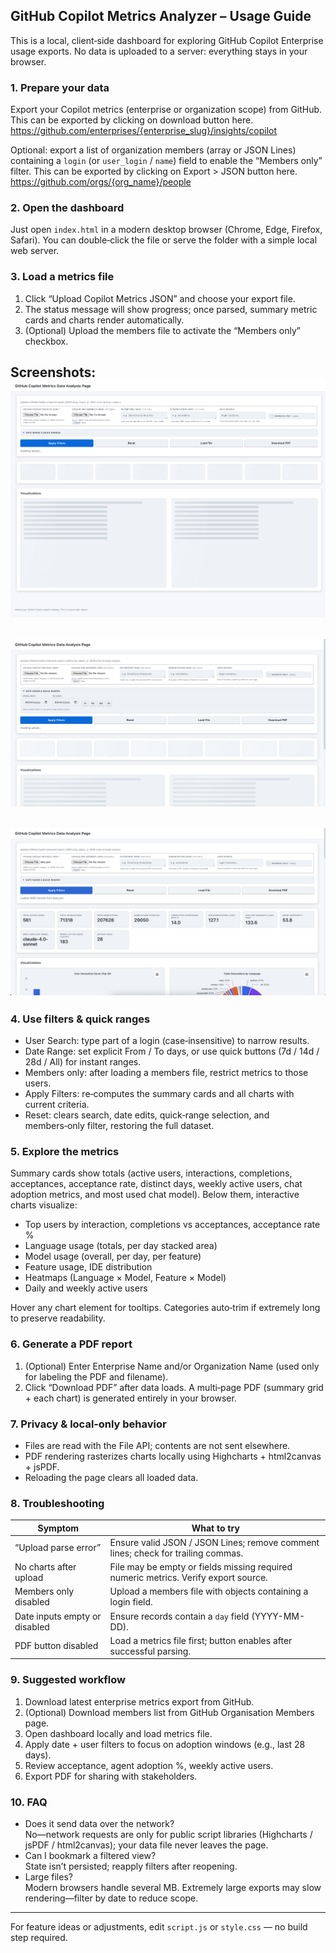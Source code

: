 ## GitHub Copilot Metrics Analyzer – Usage Guide

This is a local, client‑side dashboard for exploring GitHub Copilot Enterprise usage exports. No data is uploaded to a server: everything stays in your browser.

### 1. Prepare your data
Export your Copilot metrics (enterprise or organization scope) from GitHub.
This can be exported by clicking on download button here. https://github.com/enterprises/{enterprise_slug}/insights/copilot


Optional: export a list of organization members (array or JSON Lines) containing a `login` (or `user_login` / `name`) field to enable the “Members only” filter.
This can be exported by clicking on Export > JSON button here. https://github.com/orgs/{org_name}/people

### 2. Open the dashboard
Just open `index.html` in a modern desktop browser (Chrome, Edge, Firefox, Safari). You can double‑click the file or serve the folder with a simple local web server.

### 3. Load a metrics file
1. Click “Upload Copilot Metrics JSON” and choose your export file.
2. The status message will show progress; once parsed, summary metric cards and charts render automatically.
3. (Optional) Upload the members file to activate the “Members only” checkbox.

Screenshots:
![Initial dashboard awaiting upload](img/initial-state.png)
---
![Filters panel with date range expanded](img/filters-expanded.png)
---
![Example](img/example.png)
---

### 4. Use filters & quick ranges
* User Search: type part of a login (case‑insensitive) to narrow results.
* Date Range: set explicit From / To days, or use quick buttons (7d / 14d / 28d / All) for instant ranges.
* Members only: after loading a members file, restrict metrics to those users.
* Apply Filters: re‑computes the summary cards and all charts with current criteria.
* Reset: clears search, date edits, quick‑range selection, and members‑only filter, restoring the full dataset.

### 5. Explore the metrics
Summary cards show totals (active users, interactions, completions, acceptances, acceptance rate, distinct days, weekly active users, chat adoption metrics, and most used chat model). Below them, interactive charts visualize:
* Top users by interaction, completions vs acceptances, acceptance rate %
* Language usage (totals, per day stacked area)
* Model usage (overall, per day, per feature)
* Feature usage, IDE distribution
* Heatmaps (Language × Model, Feature × Model)
* Daily and weekly active users

Hover any chart element for tooltips. Categories auto‑trim if extremely long to preserve readability.

### 6. Generate a PDF report
1. (Optional) Enter Enterprise Name and/or Organization Name (used only for labeling the PDF and filename).
2. Click “Download PDF” after data loads. A multi‑page PDF (summary grid + each chart) is generated entirely in your browser.

### 7. Privacy & local‑only behavior
* Files are read with the File API; contents are not sent elsewhere.
* PDF rendering rasterizes charts locally using Highcharts + html2canvas + jsPDF.
* Reloading the page clears all loaded data.

### 8. Troubleshooting
| Symptom | What to try |
|---------|-------------|
| “Upload parse error” | Ensure valid JSON / JSON Lines; remove comment lines; check for trailing commas. |
| No charts after upload | File may be empty or fields missing required numeric metrics. Verify export source. |
| Members only disabled | Upload a members file with objects containing a login field. |
| Date inputs empty or disabled | Ensure records contain a `day` field (YYYY-MM-DD). |
| PDF button disabled | Load a metrics file first; button enables after successful parsing. |

### 9. Suggested workflow
1. Download latest enterprise metrics export from GitHub.
2. (Optional) Download members list from GitHub Organisation Members page.
3. Open dashboard locally and load metrics file.
4. Apply date + user filters to focus on adoption windows (e.g., last 28 days).
5. Review acceptance, agent adoption %, weekly active users.
6. Export PDF for sharing with stakeholders.

### 10. FAQ
* Does it send data over the network? \
No—network requests are only for public script libraries (Highcharts / jsPDF / html2canvas); your data file never leaves the page.
* Can I bookmark a filtered view? \
State isn’t persisted; reapply filters after reopening.
* Large files? \
Modern browsers handle several MB. Extremely large exports may slow rendering—filter by date to reduce scope.

---
For feature ideas or adjustments, edit `script.js` or `style.css` — no build step required.

